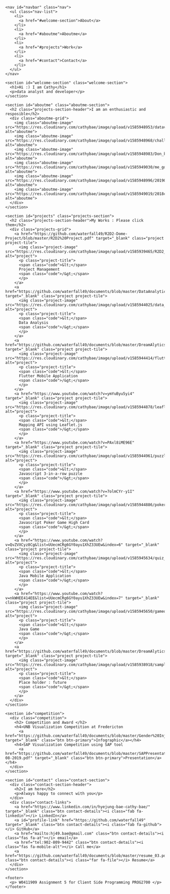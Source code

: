 <!DOCTYPE html>
<html lang="en">

  <head>
    <meta charset="UTF-8">
    <meta name="viewport" content="width=device-width, initial-scale=1.0">
    <title>CATHY BAE | HYEJUNG BAE </title>
    <link rel="icon" href="img/myIcon.JPG" />
    <link rel="stylesheet" href="style.css">
    <link rel="stylesheet" href="main.processed.css">
    <link href="https://fonts.googleapis.com/css?family=Open+Sans" rel="stylesheet" type="text/css">
  </head>

  <body translate="no">
    <link rel="stylesheet" href="https://use.fontawesome.com/releases/v5.8.2/css/all.css" integrity="sha384-oS3vJWv+0UjzBfQzYUhtDYW+Pj2yciDJxpsK1OYPAYjqT085Qq/1cq5FLXAZQ7Ay" crossorigin="anonymous">
    <link href="https://fonts.googleapis.com/css?family=Raleway:700&amp;display=swap" rel="stylesheet">

    <nav id="navbar" class="nav">
      <ul class="nav-list">
        <li>
          <a href="#welcome-section">About</a>
        </li>
        <li>
          <a href="#aboutme">Aboutme</a>
        </li>
        <li>
          <a href="#projects">Work</a>
        </li>
        <li>
          <a href="#contact">Contact</a>
        </li>
      </ul>
    </nav>

    <section id="welcome-section" class="welcome-section">
      <h1>Hi :) I am Cathy</h1>
      <p>data analyst and developer</p>
    </section>

    <section id="aboutme" class="aboutme-section">
      <h2 class="projects-section-header">I am an enthusiastic and resposible</h2>
      <div class="aboutme-grid">
        <img class="aboutme-image" src="https://res.cloudinary.com/cathybae/image/upload/v1585948953/dataviz_vq45nu.jpg" alt="aboutme">
        <img class="aboutme-image" src="https://res.cloudinary.com/cathybae/image/upload/v1585948968/challengeHFX_wusltg.jpg" alt="aboutme">
        <img class="aboutme-image" src="https://res.cloudinary.com/cathybae/image/upload/v1585948983/Don_kt3gwn.jpg" alt="aboutme">
        <img class="aboutme-image" src="https://res.cloudinary.com/cathybae/image/upload/v1585949030/me_gdnc1d.jpg" alt="aboutme">
        <img class="aboutme-image" src="https://res.cloudinary.com/cathybae/image/upload/v1585948996/20190321_144044_rt2tlg.jpg" alt="aboutme">
        <img class="aboutme-image" src="https://res.cloudinary.com/cathybae/image/upload/v1585949019/2018class_usvpgn.jpg" alt="aboutme">
      </div>
    </section>

    <section id="projects" class="projects-section">
      <h2 class="projects-section-header">My Works : Please click them</h2>
      <div class="projects-grid">
        <a href="https://github.com/waterfall49/R2D2-Dome-Project/blob/master/R2D2%20Project.pdf" target="_blank" class="project project-tile">
          <img class="project-image" src="https://res.cloudinary.com/cathybae/image/upload/v1585939465/R2D2_ngzckg.jpg" alt="project">
          <p class="project-title">
          <span class="code">&lt;</span>
          Project Management
          <span class="code">/&gt;</span>
          </p>
        </a>
        <a href="https://github.com/waterfall49/documents/blob/master/DataAnalytics_worksample.pdf" target="_blank" class="project project-tile">
          <img class="project-image" src="https://res.cloudinary.com/cathybae/image/upload/v1585944025/data_perqrc.jpg" alt="project">
          <p class="project-title">
          <span class="code">&lt;</span>
          Data Analysis
          <span class="code">/&gt;</span>
          </p>
        </a>
        <a href="https://github.com/waterfall49/documents/blob/master/DreamAlytics_Presentation_teamone_Final.pdf" target="_blank" class="project project-tile">
          <img class="project-image" src="https://res.cloudinary.com/cathybae/image/upload/v1585944414/flutter_otlfbc.jpg" alt="project">
          <p class="project-title">
          <span class="code">&lt;</span>
          Flutter Mobile Application
          <span class="code">/&gt;</span>
          </p>
        </a>
        <a href="https://www.youtube.com/watch?v=ymYuByu5yi4" target="_blank" class="project project-tile">
          <img class="project-image" src="https://res.cloudinary.com/cathybae/image/upload/v1585944878/leafletJPG_yzjevd.jpg" alt="project">
          <p class="project-title">
          <span class="code">&lt;</span>
          Mapping API using Leaflet.js
          <span class="code">/&gt;</span>
          </p>
        </a>
        <a href="https://www.youtube.com/watch?v=PAxl8iME96E" target="_blank" class="project project-tile">
          <img class="project-image" src="https://res.cloudinary.com/cathybae/image/upload/v1585944961/puzzle_trhcth.jpg" alt="project">
          <p class="project-title">
          <span class="code">&lt;</span>
          Javascript 3-in-a-row puzzle
          <span class="code">/&gt;</span>
          </p>
        </a>
        <a href="https://www.youtube.com/watch?v=7olmCYr-y1I" target="_blank" class="project project-tile">
          <img class="project-image" src="https://res.cloudinary.com/cathybae/image/upload/v1585944886/poker_hfxcby.jpg" alt="project">
          <p class="project-title">
          <span class="code">&lt;</span>
          Javascript Poker Game High Card
          <span class="code">/&gt;</span>
          </p>
        </a>
        <a href="https://www.youtube.com/watch?v=QvZVXCyz8Cg&list=UUecmCRg6GY0ayu1XhZ33UEw&index=6" target="_blank" class="project project-tile">
          <img class="project-image" src="https://res.cloudinary.com/cathybae/image/upload/v1585945634/quiz_kzjhz5.jpg" alt="project">
          <p class="project-title">
          <span class="code">&lt;</span>
          Java Mobile Application
          <span class="code">/&gt;</span>
          </p>
        </a>
        <a href="https://www.youtube.com/watch?v=nkWHEE414EE&list=UUecmCRg6GY0ayu1XhZ33UEw&index=7" target="_blank" class="project project-tile">
          <img class="project-image" src="https://res.cloudinary.com/cathybae/image/upload/v1585945650/gameofthron_vvkddl.jpg" alt="project">
          <p class="project-title">
          <span class="code">&lt;</span>
          Java Game
          <span class="code">/&gt;</span>
          </p>
        </a>
        <a href="https://github.com/waterfall49/documents/blob/master/DreamAlytics_Presentation_teamone_Final.pdf" target="_blank" class="project project-tile">
          <img class="project-image" src="https://res.cloudinary.com/cathybae/image/upload/v1585938918/sample.jpg" alt="project">
          <p class="project-title">
          <span class="code">&lt;</span>
          Place holder : future
          <span class="code">/&gt;</span>
          </p>
        </a>    
      </div>
    </section>

    <section id="competition">
      <div class="competition">
        <h2> Competition and Award </h2>
        <h4>UNB Visualization Competition at Fredericton
          <a href="https://github.com/waterfall49/documents/blob/master/Gender%20Injustice.pdf" target="_blank" class="btn btn-primary">Infographic</a></h4>
        <h4>SAP Visualization Competition using SAP tool   
          <a href="https://github.com/waterfall49/documents/blob/master/SAPPresentation12-08-2019.pdf" target="_blank" class="btn btn-primary">Presentation</a></h4>
      </div>
    </section>

    <section id="contact" class="contact-section">
      <div class="contact-section-header">
        <h2>I am here</h2>
        <p>Always happy to connect with you</p>
      </div>
      <div class="contact-links">
        <a href="https://www.linkedin.com/in/hyejung-bae-cathy-bae/" target="_blank" class="btn contact-details"><i class="fab fa-linkedin"></i> LinkedIn</a>
        <a id="profile-link" href="https://github.com/waterfall49" target="_blank" class="btn contact-details"><i class="fab fa-github"></i> GitHub</a>
        <a href="mailto:hj49.bae@gmail.com" class="btn contact-details"><i class="fas fa-at"></i> email</a>
        <a href="tel:902-809-9442" class="btn contact-details"><i class="fas fa-mobile-alt"></i> Call me</a>
        <a href="https://github.com/waterfall49/documents/blob/master/resume_03.pdf" class="btn contact-details"><i class="far fa-file"></i> Resume</a>
      </div>
    </section>

    <footer>
      <p> W0411909 Assignment 5 for Client Side Programming PROG2700 </p>
    </footer>

  </body>

</html>
